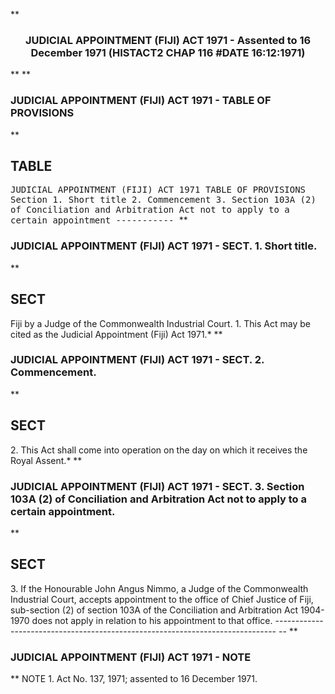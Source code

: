 **<b>

### <center><name>JUDICIAL APPOINTMENT (FIJI) ACT 1971 - Assented to 16 December 1971 (HISTACT2 CHAP 116 #DATE 16:12:1971) </name></center>
</b>** 
**<b>

### <name>JUDICIAL APPOINTMENT (FIJI) ACT 1971 - TABLE OF PROVISIONS </name>
</b>** 

## TABLE
<tables> <tt><lf>                     JUDICIAL  APPOINTMENT  (FIJI)  ACT  1971<lf> <lf>                              TABLE  OF  PROVISIONS<lf> Section<lf>   1\.        Short title<lf>   2\.        Commencement<lf>   3\.        Section 103A (2) of Conciliation and Arbitration Act not to apply to <lf>             a certain appointment<lf> <lf>                                   -----------<lf> </lf></lf></lf></lf></lf></lf></lf></lf></lf></lf></lf></tt></tables>
**<b>

### <name>JUDICIAL APPOINTMENT (FIJI) ACT 1971 - SECT. 1\. Short title. </name>
</b>** 

## SECT
<sect> Fiji by a Judge of the Commonwealth Industrial Court.<lf>   1\. This Act may be cited as the Judicial Appointment (Fiji) Act 1971.*<lf> </lf></lf></sect>
**<b>

### <name>JUDICIAL APPOINTMENT (FIJI) ACT 1971 - SECT. 2\. Commencement. </name>
</b>** 

## SECT
<sect>   2\. This Act shall come into operation on the day on which it receives the Royal Assent.*<lf> </lf></sect>
**<b>

### <name>JUDICIAL APPOINTMENT (FIJI) ACT 1971 - SECT. 3\. Section 103A (2) of Conciliation and Arbitration Act not to apply to a certain appointment. </name>
</b>** 

## SECT
<sect>   3\. If the Honourable John Angus Nimmo, a Judge of the Commonwealth Industrial Court, accepts appointment to the office of Chief Justice of Fiji, sub-section (2) of section 103A of the Conciliation and Arbitration Act 1904-1970 does not apply in relation to his appointment to that office.<lf> ------------------------------------------------------------------------------ -- <lf> </lf></lf></sect>
**<b>

### <name>JUDICIAL APPOINTMENT (FIJI) ACT 1971 - NOTE </name>
</b>** <lf>                                       NOTE<lf> 1\.  Act No. 137, 1971; assented to 16 December 1971\. </lf></lf>
